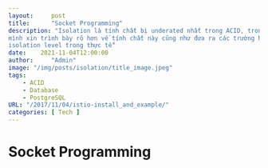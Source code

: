 ```yaml
---
layout:     post
title:      "Socket Programming"
description: "Isolation là tính chất bị underated nhất trong ACID, trong bài viết này
mình xin trình bày rõ hơn về tính chất này cũng như đưa ra các trường hợp cần setup đúng
isolation level trong thực tế"
date:    2021-11-04T12:00:00
author:     "Admin"
image: "/img/posts/isolation/title_image.jpeg"
tags:
    - ACID
    - Database
    - PostgreSQL
URL: "/2017/11/04/istio-install_and_example/"
categories: [ Tech ]
---
```


# Socket Programming